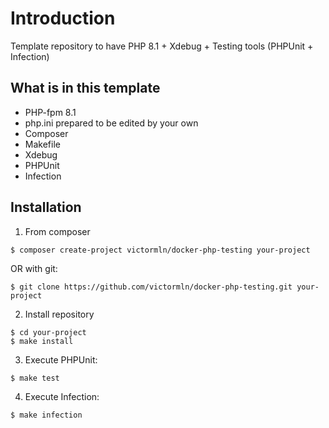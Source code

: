 # Introduction

Template repository to have PHP 8.1 + Xdebug + Testing tools (PHPUnit + Infection)

## What is in this template

- PHP-fpm 8.1
- php.ini prepared to be edited by your own
- Composer
- Makefile
- Xdebug
- PHPUnit
- Infection

## Installation

1. From composer

```shell
$ composer create-project victormln/docker-php-testing your-project
```

OR with git:

```shell
$ git clone https://github.com/victormln/docker-php-testing.git your-project
```

2. Install repository

```shell
$ cd your-project
$ make install
```

3. Execute PHPUnit:

```shell
$ make test
```

4. Execute Infection:

```shell
$ make infection
```
